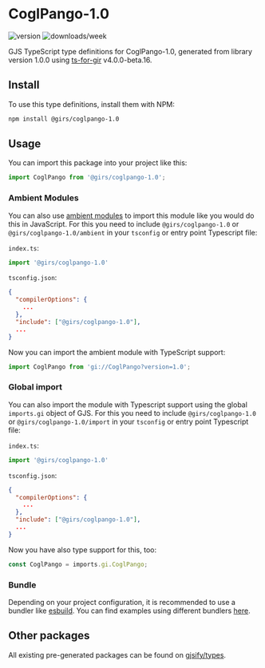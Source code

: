 
# CoglPango-1.0

![version](https://img.shields.io/npm/v/@girs/coglpango-1.0)
![downloads/week](https://img.shields.io/npm/dw/@girs/coglpango-1.0)


GJS TypeScript type definitions for CoglPango-1.0, generated from library version 1.0.0 using [ts-for-gir](https://github.com/gjsify/ts-for-gir) v4.0.0-beta.16.


## Install

To use this type definitions, install them with NPM:
```bash
npm install @girs/coglpango-1.0
```

## Usage

You can import this package into your project like this:
```ts
import CoglPango from '@girs/coglpango-1.0';
```

### Ambient Modules

You can also use [ambient modules](https://github.com/gjsify/ts-for-gir/tree/main/packages/cli#ambient-modules) to import this module like you would do this in JavaScript.
For this you need to include `@girs/coglpango-1.0` or `@girs/coglpango-1.0/ambient` in your `tsconfig` or entry point Typescript file:

`index.ts`:
```ts
import '@girs/coglpango-1.0'
```

`tsconfig.json`:
```json
{
  "compilerOptions": {
    ...
  },
  "include": ["@girs/coglpango-1.0"],
  ...
}
```

Now you can import the ambient module with TypeScript support: 

```ts
import CoglPango from 'gi://CoglPango?version=1.0';
```

### Global import

You can also import the module with Typescript support using the global `imports.gi` object of GJS.
For this you need to include `@girs/coglpango-1.0` or `@girs/coglpango-1.0/import` in your `tsconfig` or entry point Typescript file:

`index.ts`:
```ts
import '@girs/coglpango-1.0'
```

`tsconfig.json`:
```json
{
  "compilerOptions": {
    ...
  },
  "include": ["@girs/coglpango-1.0"],
  ...
}
```

Now you have also type support for this, too:

```ts
const CoglPango = imports.gi.CoglPango;
```

### Bundle

Depending on your project configuration, it is recommended to use a bundler like [esbuild](https://esbuild.github.io/). You can find examples using different bundlers [here](https://github.com/gjsify/ts-for-gir/tree/main/examples).

## Other packages

All existing pre-generated packages can be found on [gjsify/types](https://github.com/gjsify/types).

